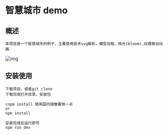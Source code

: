 # 智慧城市 demo

## 概述

    本项目是一个智慧城市的例子，主要使用技术svg解析，模型加载，辉光(bloom),纹理移动动画

![img](assets/example.png)

## 安装使用

    下载项目，或者git clone
    下载完成打开目录，安装包

    cnpm install 使用国内镜像要快一点
    or
    npm install

    安装完成后运行即可
    npm run dev

